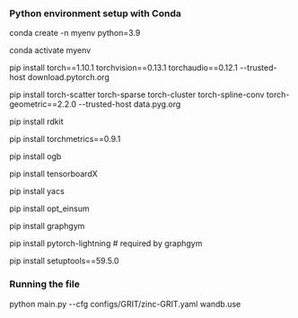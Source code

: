 ### Python environment setup with Conda

conda create -n myenv python=3.9

conda activate myenv

pip install torch==1.10.1 torchvision==0.13.1 torchaudio==0.12.1 --trusted-host download.pytorch.org

pip install torch-scatter torch-sparse torch-cluster torch-spline-conv torch-geometric==2.2.0 --trusted-host data.pyg.org

pip install rdkit

pip install torchmetrics==0.9.1

pip install ogb

pip install tensorboardX

pip install yacs

pip install opt_einsum

pip install graphgym 

pip install pytorch-lightning # required by graphgym 

pip install setuptools==59.5.0

### Running the file

python main.py --cfg configs/GRIT/zinc-GRIT.yaml  wandb.use 
